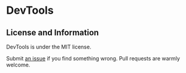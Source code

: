 # DevTools

## License and Information

DevTools is under the MIT license. 

Submit [an issue](https://github.com/jiehaoZ/DevTools/issues/new) if you find something wrong. Pull requests are warmly welcome.
